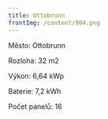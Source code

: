 ```yaml
---
title: Ottobrunn
frontImg: /content/904.png
---
```

Město: Ottobrunn

Rozloha: 32 m2

Výkon:  6,64 kWp

Baterie:  7,2 kWh

Počet panelů: 16